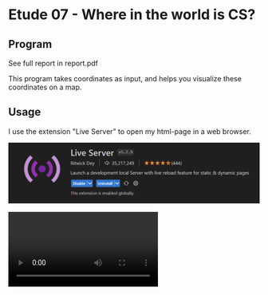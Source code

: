 # Etude 07 - Where in the world is CS?

## Program

See full report in report.pdf

This program takes coordinates as input, and helps you visualize these coordinates on a map.

## Usage

I use the extension "Live Server" to open my html-page in a web browser.

![Extension that enables you to open HTML files from VSCode](live_server_extension.png)

![Video demonstration of how to use the program](video_demonstration.mp4)